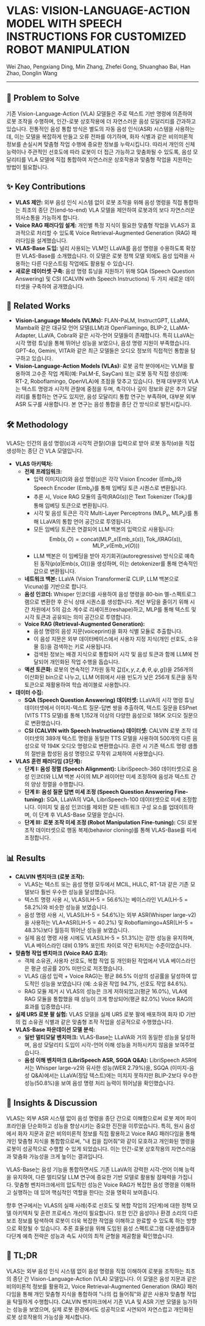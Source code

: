 # VLAS: VISION-LANGUAGE-ACTION MODEL WITH SPEECH INSTRUCTIONS FOR CUSTOMIZED ROBOT MANIPULATION

Wei Zhao, Pengxiang Ding, Min Zhang, Zhefei Gong, Shuanghao Bai, Han Zhao, Donglin Wang

---

## 🧩 Problem to Solve

기존 Vision-Language-Action (VLA) 모델들은 주로 텍스트 기반 명령에 의존하여 로봇 조작을 수행하며, 인간-로봇 상호작용에 더 자연스러운 음성 모달리티를 간과하고 있습니다. 전통적인 음성 통합 방식은 별도의 자동 음성 인식(ASR) 시스템을 사용하는데, 이는 모델을 복잡하게 만들고 오류 전파를 야기하며, 화자 식별과 같은 비의미론적 정보를 손실시켜 맞춤형 작업 수행에 중요한 정보를 누락시킵니다. 따라서 개인의 신체 능력이나 주관적인 선호도에 따라 로봇이 더 접근 가능하고 맞춤화될 수 있도록, 음성 모달리티를 VLA 모델에 직접 통합하여 자연스러운 상호작용과 맞춤형 작업을 지원하는 방법이 필요합니다.

## ✨ Key Contributions

- **VLAS 제안:** 외부 음성 인식 시스템 없이 로봇 조작을 위해 음성 명령을 직접 통합하는 최초의 종단 간(end-to-end) VLA 모델을 제안하여 로봇과의 보다 자연스러운 의사소통을 가능하게 합니다.
- **Voice RAG 패러다임 설계:** 개인별 특정 지식이 필요한 맞춤형 작업을 VLAS가 효과적으로 처리할 수 있도록 Voice Retrieval-Augmented Generation (RAG) 패러다임을 설계했습니다.
- **VLAS-Base 도입:** 널리 사용되는 VLM인 LLaVA를 음성 명령을 수용하도록 확장한 VLAS-Base를 소개했습니다. 이 모델은 로봇 정책 모델 외에도 음성 입력을 사용하는 다른 다운스트림 작업에도 활용될 수 있습니다.
- **새로운 데이터셋 구축:** 음성 명령 튜닝을 지원하기 위해 SQA (Speech Question Answering) 및 CSI (CALVIN with Speech Instructions) 두 가지 새로운 데이터셋을 구축하여 공개했습니다.

## 📎 Related Works

- **Vision-Language Models (VLMs):** FLAN-PaLM, InstructGPT, LLaMA, Mamba와 같은 대규모 언어 모델(LLM)과 OpenFlamingo, BLIP-2, LLaMA-Adapter, LLaVA, Cobra와 같은 시각-언어 모델들이 존재합니다. 특히 LLaVA는 시각 명령 튜닝을 통해 뛰어난 성능을 보였으나, 음성 명령 지원이 부족했습니다. GPT-4o, Gemini, VITA와 같은 최근 모델들은 오디오 정보의 직접적인 통합을 탐구하고 있습니다.
- **Vision-Language-Action Models (VLAs):** 로봇 공학 분야에서는 VLM을 활용하여 고수준 작업 계획(예: PaLM-E, SayCan) 또는 로봇 동작 직접 생성(예: RT-2, Roboflamingo, OpenVLA)에 초점을 맞추고 있습니다. 현재 대부분의 VLA는 텍스트 명령과 시각적 관찰에 중점을 두며, 촉각이나 깊이 정보와 같은 추가 모달리티를 통합하는 연구도 있지만, 음성 모달리티 통합 연구는 부족하며, 대부분 외부 ASR 도구를 사용합니다. 본 연구는 음성 통합을 종단 간 방식으로 발전시킵니다.

## 🛠️ Methodology

VLAS는 인간의 음성 명령($s$)과 시각적 관찰($O$)을 입력으로 받아 로봇 동작($a$)을 직접 생성하는 종단 간 VLA 모델입니다.

- **VLAS 아키텍처:**
  - **전체 프레임워크:**
    - 입력 이미지($O$)와 음성 명령($s$)은 각각 Vision Encoder ($\text{Emb}_v$)와 Speech Encoder ($\text{Emb}_s$)를 통해 임베딩 토큰 시퀀스로 변환됩니다.
    - 추론 시, Voice RAG 모듈의 출력($\text{RAG}(s)$)은 Text Tokenizer ($\text{Tok}_l$)를 통해 임베딩 토큰으로 변환됩니다.
    - 시각 및 음성 토큰은 각각 Multi-Layer Perceptrons ($\text{MLP}_v$, $\text{MLP}_s$)를 통해 LLaVA의 통합 언어 공간으로 투영됩니다.
    - 모든 임베딩 토큰은 연결되어 LLM 백본의 입력으로 사용됩니다:
      $$ \text{Emb}(s,O) = \text{concat}(\text{MLP}\_s(\text{Emb}\_s(s)), \text{Tok}\_l(\text{RAG}(s)), \text{MLP}\_v(\text{Emb}\_v(O))) $$
    - LLM 백본은 이 임베딩을 받아 자기회귀(autoregressive) 방식으로 예측된 동작($p(a|\text{Emb}(s,O))$)을 생성하며, 이는 detokenizer를 통해 연속적인 값으로 변환됩니다.
  - **네트워크 백본:** LLaVA (Vision Transformer로 CLIP, LLM 백본으로 Vicuna)를 기반으로 합니다.
  - **음성 인코더:** Whisper 인코더를 사용하여 음성 명령을 80-bin 멜-스펙트로그램으로 변환한 후 은닉 상태 시퀀스를 생성합니다. 계산 부담을 줄이기 위해 시간 차원에서 5의 감소 계수로 리셰이프(reshape)하고, MLP를 통해 텍스트 및 시각 토큰과 공유되는 의미 공간으로 투영합니다.
  - **Voice RAG (Retrieval-Augmented Generation):**
    - 음성 명령의 음성 지문(voiceprint)을 화자 식별 모듈로 추출합니다.
    - 이 음성 지문은 외부 데이터베이스에서 사용자 지정 지식(개인 선호도, 소유물 등)을 검색하는 키로 사용됩니다.
    - 검색된 정보는 배경 지식으로 통합되어 시각 및 음성 토큰과 함께 LLM에 전달되어 개인화된 작업 수행을 돕습니다.
  - **액션 토큰화:** 로봇의 연속적인 7차원 동작 값($[x, y, z, \phi, \theta, \psi, g]$)을 256개의 이산화된 bin으로 나누고, LLM 어휘에서 사용 빈도가 낮은 256개 토큰을 동작 토큰으로 재활용하여 학습 레이블로 사용합니다.
- **데이터 수집:**
  - **SQA (Speech Question Answering) 데이터셋:** LLaVA의 시각 명령 튜닝 데이터셋에서 이미지-텍스트 질문-답변 쌍을 추출하여, 텍스트 질문을 ESPnet (VITS TTS 모델)를 통해 1,152개 이상의 다양한 음성으로 185K 오디오 질문으로 변환했습니다.
  - **CSI (CALVIN with Speech Instructions) 데이터셋:** CALVIN 로봇 조작 데이터셋의 389개 텍스트 명령을 동일한 TTS 모델을 사용하여 500개의 다른 음성으로 약 194K 오디오 명령으로 변환했습니다. 훈련 시 기존 텍스트 명령 샘플의 절반을 합성된 음성 명령으로 무작위 교체하여 사용했습니다.
- **VLAS 훈련 패러다임 (3단계):**
  - **단계 I: 음성 정렬 (Speech Alignment):** LibriSpeech-360 데이터셋으로 음성 인코더와 LLM 백본 사이의 MLP 레이어만 미세 조정하여 음성과 텍스트 간의 양상 정렬을 수행합니다.
  - **단계 II: 음성 질문 답변 미세 조정 (Speech Question Answering Fine-tuning):** SQA, LLaVA의 VQA, LibriSpeech-100 데이터셋으로 미세 조정합니다. 이미지 및 음성 인코더를 제외한 모든 네트워크 구성 요소를 업데이트하며, 이 단계 후 VLAS-Base 모델을 얻습니다.
  - **단계 III: 로봇 조작 미세 조정 (Robot Manipulation Fine-tuning):** CSI 로봇 조작 데이터셋으로 행동 복제(behavior cloning)를 통해 VLAS-Base를 미세 조정합니다.

## 📊 Results

- **CALVIN 벤치마크 (로봇 조작):**
  - VLAS는 텍스트 또는 음성 명령 모두에서 MCIL, HULC, RT-1과 같은 기존 모델보다 훨씬 우수한 성능을 달성했습니다.
  - 텍스트 명령 사용 시, VLAS($\text{LH-5}=56.6\%$)는 베이스라인 VLA($\text{LH-5}=58.2\%$)와 비슷한 성능을 보였습니다.
  - 음성 명령 사용 시, VLAS($\text{LH-5}=54.6\%$)는 외부 ASR(Whisper large-v2)을 사용하는 VLA+ASR($\text{LH-5}=40.2\%$) 및 Roboflamingo+ASR($\text{LH-5}=48.3\%$)보다 월등히 뛰어난 성능을 보였습니다.
  - 실제 음성 명령 사용 시에도 VLAS($\text{LH-5}=51.3\%$)는 강한 성능을 유지하며, VLA 베이스라인 대비 0.19% 포인트 차이로 약간 뒤처지는 수준이었습니다.
- **맞춤형 작업 벤치마크 (Voice RAG 효과):**
  - 객체 소유권, 사용자 선호도, 복합 작업 등 개인화된 작업에서 VLA 베이스라인은 평균 성공률 20% 미만으로 저조했습니다.
  - VLAS (음성 입력 + Voice RAG)는 평균 86.5% 이상의 성공률을 달성하여 압도적인 성능을 보였습니다 (예: 소유권 작업 94.7%, 선호도 작업 84.6%).
  - RAG 모듈 제거 시 VLAS의 성능은 크게 저하되었고(평균 16.0%), VLA에 RAG 모듈을 통합했을 때 성능이 크게 향상되어(평균 82.0%) Voice RAG의 효과를 입증했습니다.
- **실제 UR5 로봇 팔 실험:** VLAS 모델을 실제 UR5 로봇 팔에 배포하여 화자 ID 기반의 컵 소유권 식별과 같은 맞춤형 조작 작업을 성공적으로 수행했습니다.
- **VLAS-Base 파운데이션 모델 분석:**
  - **일반 멀티모달 벤치마크:** VLAS-Base는 LLaVA와 거의 동일한 성능을 달성하며, 음성 모달리티 도입이 시각-언어 이해 성능을 저하시키지 않음을 보여주었습니다.
  - **음성 이해 벤치마크 (LibriSpeech ASR, SGQA Q&A):** LibriSpeech ASR에서는 Whisper large-v2와 유사한 성능(WER 2.79%)을, SGQA (이미지-음성 Q&A)에서는 LLaVA(정답 텍스트)에는 미치지 못하지만 BLIP-2보다 우수한 성능(50.8%)을 보여 음성 명령 처리 능력이 뛰어남을 확인했습니다.

## 🧠 Insights & Discussion

VLAS는 외부 ASR 시스템 없이 음성 명령을 종단 간으로 이해함으로써 로봇 제어 파이프라인을 단순화하고 성능을 향상시키는 중요한 진전을 이루었습니다. 특히, 원시 음성에서 화자 지문과 같은 비의미론적 정보를 직접 활용하고 Voice RAG 패러다임을 통해 개인 맞춤형 지식을 통합함으로써, "내 컵을 집어줘"와 같이 모호하고 개인화된 명령을 로봇이 성공적으로 수행할 수 있게 되었습니다. 이는 인간-로봇 상호작용의 자연스러움과 맞춤화 가능성을 크게 높이는 결과입니다.

VLAS-Base는 음성 기능을 통합하면서도 기존 LLaVA의 강력한 시각-언어 이해 능력을 유지하여, 다른 멀티모달 LLM 연구에 중요한 기반 모델로 활용될 잠재력을 가집니다. 맞춤형 벤치마크에서의 압도적인 성능은 Voice RAG가 복잡한 음성 명령을 이해하고 실행하는 데 있어 핵심적인 역할을 한다는 것을 명확히 보여줍니다.

향후 연구에서는 VLAS의 실패 사례(주로 선호도 및 복합 작업의 2단계)에 대한 정책 모델 아키텍처 및 훈련 프로세스 개선이 필요합니다. 또한 인간 음성이나 환경 소리의 다른 보조 정보를 탐색하여 로봇이 더욱 복잡한 작업을 이해하고 완료할 수 있도록 하는 방향으로 확장될 수 있습니다. 추론 효율성을 위해 도입된 음성 스펙트로그램 다운샘플링과 다단계 예측 전략은 성능과 속도 사이의 최적 균형을 제공함을 확인했습니다.

## 📌 TL;DR

VLAS는 외부 음성 인식 시스템 없이 음성 명령을 직접 이해하여 로봇을 조작하는 최초의 종단 간 Vision-Language-Action (VLA) 모델입니다. 이 모델은 음성 지문과 같은 비의미론적 정보를 활용하고, Voice Retrieval-Augmented Generation (RAG) 패러다임을 통해 개인 맞춤형 지식을 통합하여 "나의 컵 들어줘"와 같은 사용자 맞춤형 작업을 탁월하게 수행합니다. CALVIN 벤치마크에서 기존 VLA 및 ASR 기반 모델을 능가하는 성능을 보였으며, 실제 로봇 환경에서도 성공적으로 시연되어 자연스럽고 개인화된 로봇 상호작용의 가능성을 제시합니다.
